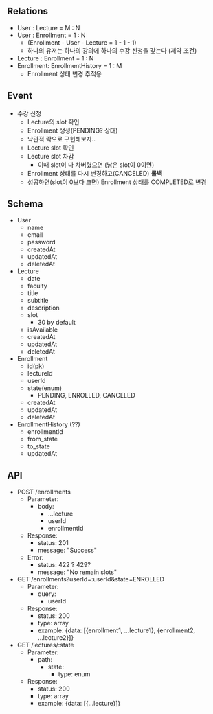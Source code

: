 ## Relations

- User : Lecture = M : N
- User : Enrollment = 1 : N
  - (Enrollment - User - Lecture = 1 - 1 - 1)
  - 하나의 유저는 하나의 강의에 하나의 수강 신청을 갖는다 (제약 조건)
- Lecture : Enrollment = 1 : N
- Enrollment: EnrollmentHistory = 1 : M
  - Enrollment 상태 변경 추적용

## Event

- 수강 신청
  - Lecture의 slot 확인
  - Enrollment 생성(PENDING? 상태)
  - 낙관적 락으로 구현해보자..
  - Lecture slot 확인
  - Lecture slot 차감
    - 이때 slot이 다 차버렸으면 (남은 slot이 0이면)
  - Enrollment 상태를 다시 변경하고(CANCELED) **롤백**
  - 성공하면(slot이 0보다 크면) Enrollment 상태를 COMPLETED로 변경

## Schema

- User
  - name
  - email
  - password
  - createdAt
  - updatedAt
  - deletedAt
- Lecture
  - date
  - faculty
  - title
  - subtitle
  - description
  - slot
    - 30 by default
  - isAvailable
  - createdAt
  - updatedAt
  - deletedAt
- Enrollment
  - id(pk)
  - lectureId
  - userId
  - state(enum)
    - PENDING, ENROLLED, CANCELED
  - createdAt
  - updatedAt
  - deletedAt
- EnrollmentHistory (??)
  - enrollmentId
  - from_state
  - to_state
  - updatedAt

## API

- POST /enrollments
  - Parameter:
    - body:
      - ...lecture
      - userId
      - enrollmentId
  - Response:
    - status: 201
    - message: "Success"
  - Error:
    - status: 422 ? 429?
    - message: "No remain slots"
- GET /enrollments?userId=:userId&state=ENROLLED
  - Parameter:
    - query:
      - userId
  - Response:
    - status: 200
    - type: array
    - example: {data: [{enrollment1, ...lecture1}, {enrollment2, ...lecture2}]}
- GET /lectures/:state
  - Parameter:
    - path:
      - state:
        - type: enum
  - Response:
    - status: 200
    - type: array
    - example: {data: [{...lecture}]}
